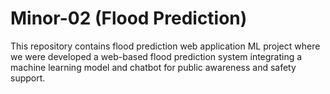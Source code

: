 # Minor-02 (Flood Prediction)
This repository contains flood prediction web application ML project where we were developed a web-based flood prediction system integrating a machine learning model and chatbot for public awareness and safety support. 
